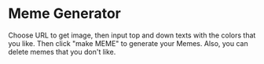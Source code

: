 # Meme Generator

Choose URL to get image, then input top and down texts with the colors that you like.
Then click "make MEME" to generate your Memes. Also, you can delete memes that you don't like.
